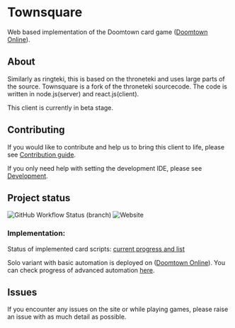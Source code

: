 # Townsquare

Web based implementation of the Doomtown card game ([Doomtown Online](https://doomtown.online)).

## About

Similarly as ringteki, this is based on the throneteki and uses large parts of the source. 
Townsquare is a fork of the throneteki sourcecode. The code is written in node.js(server) and react.js(client).  

This client is currently in beta stage.

## Contributing

If you would like to contribute and help us to bring this client to life, please see [Contribution guide](https://github.com/townteki/townsquare/blob/master/docs/contributing.md).

If you only need help with setting the development IDE, please see [Development](https://github.com/townteki/townsquare/blob/master/docs/contributing.md#Development).

## Project status
![GitHub Workflow Status (branch)](https://img.shields.io/github/actions/workflow/status/townteki/townsquare/node.js.yml?branch=master&style=plastic)
![Website](https://img.shields.io/website?down_message=offline&style=plastic&up_message=online&url=https%3A%2F%2Fimg.shields.io%2Fwebsite%2Fhttps%2Fdoomtown.online%2Fplay)

### Implementation:

Status of implemented card scripts: [current progress and list](https://github.com/townteki/townsquare/blob/master/docs/cardpool-status.md)

Solo variant with basic automation is deployed on ([Doomtown Online](https://doomtown.online)). You can check progress of advanced automation [here](https://github.com/townteki/townsquare/issues/1328).

## Issues
If you encounter any issues on the site or while playing games, please raise an issue with as much detail as possible.
